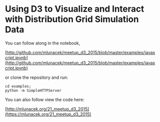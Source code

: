 # Using D3 to Visualize and Interact with Distribution Grid Simulation Data

You can follow along in the notebook,

[http://github.com/mlunacek/meetup_d3_2015/blob/master/examples/javascript.ipynb](http://github.com/mlunacek/meetup_d3_2015/blob/master/examples/javascript.ipynb)

or clone the repository and run:

    cd examples;
    python -m SimpleHTTPServer
    
You can also follow view the code here:

[http://mlunacek.org/21_meetup_d3_2015](https://mlunacek.org/21_meetup_d3_2015)



